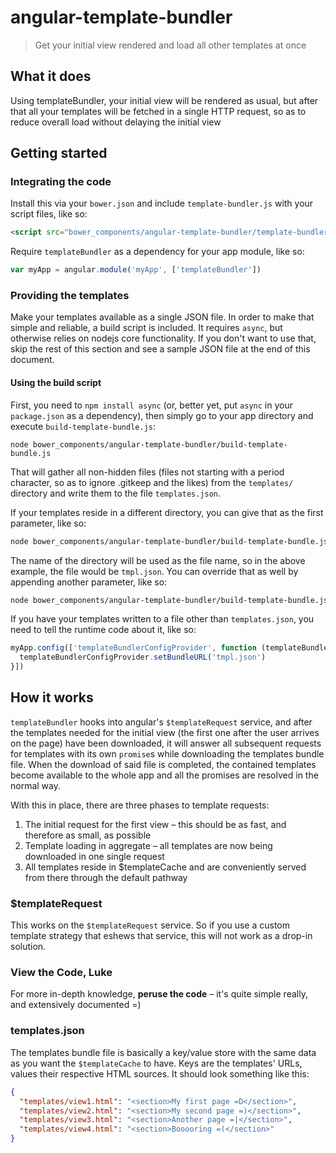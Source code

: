 # angular-template-bundler

> Get your initial view rendered and load all other templates at once

## What it does

Using templateBundler, your initial view will be rendered as usual, but after that all your templates will be fetched in a single HTTP request, so as to reduce overall load without delaying the initial view


## Getting started

### Integrating the code
Install this via your `bower.json` and include `template-bundler.js` with your script files, like so:

```html
<script src="bower_components/angular-template-bundler/template-bundler.js"></script>
```

Require `templateBundler` as a dependency for your app module, like so:

```js
var myApp = angular.module('myApp', ['templateBundler'])
```

### Providing the templates
Make your templates available as a single JSON file. In order to make that simple and reliable, a build script is included. It requires `async`, but otherwise relies on nodejs core functionality. If you don't want to use that, skip the rest of this section and see a sample JSON file at the end of this document.

#### Using the build script
First, you need to `npm install async` (or, better yet, put `async` in your `package.json` as a dependency), then simply go to your app directory and execute `build-template-bundle.js`:

```
node bower_components/angular-template-bundler/build-template-bundle.js
```

That will gather all non-hidden files (files not starting with a period character, so as to ignore .gitkeep and the likes) from the `templates/` directory and write them to the file `templates.json`.

If your templates reside in a different directory, you can give that as the first parameter, like so:

```sh
node bower_components/angular-template-bundler/build-template-bundle.js tmpl
```

The name of the directory will be used as the file name, so in the above example, the file would be `tmpl.json`. You can override that as well by appending another parameter, like so:

```sh
node bower_components/angular-template-bundler/build-template-bundle.js tmpl templates.json
```

If you have your templates written to a file other than `templates.json`, you need to tell the runtime code about it, like so:

```js
myApp.config(['templateBundlerConfigProvider', function (templateBundlerConfigProvider) {
  templateBundlerConfigProvider.setBundleURL('tmpl.json')
}])
```




## How it works

`templateBundler` hooks into angular's `$templateRequest` service, and after the templates needed for the initial view (the first one after the user arrives on the page) have been downloaded, it will answer all subsequent requests for templates with its own `promise`s while downloading the templates bundle file. When the download of said file is completed, the contained templates become available to the whole app and all the promises are resolved in the normal way.

With this in place, there are three phases to template requests:

1. The initial request for the first view – this should be as fast, and therefore as small, as possible
2. Template loading in aggregate – all templates are now being downloaded in one single request
3. All templates reside in $templateCache and are conveniently served from there through the default pathway

### $templateRequest
This works on the `$templateRequest` service. So if you use a custom template strategy that eshews that service,
this will not work as a drop-in solution.

### View the Code, Luke
For more in-depth knowledge, **peruse the code** – it's quite simple really, and extensively documented =)

### templates.json
The templates bundle file is basically a key/value store with the same data as you want the `$templateCache` to have. Keys are the templates' URLs, values their respective HTML sources. It should look something like this:

```json
{
  "templates/view1.html": "<section>My first page =D</section>",
  "templates/view2.html": "<section>My second page =)</section>",
  "templates/view3.html": "<section>Another page =|</section>",
  "templates/view4.html": "<section>Booooring =(</section>"
}
```
